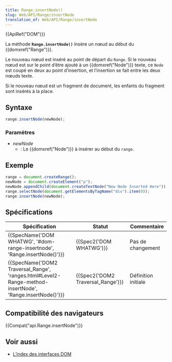```yaml
---
title: Range.insertNode()
slug: Web/API/Range/insertNode
translation_of: Web/API/Range/insertNode
---
```

{{ApiRef("DOM")}}

La méthode **`Range.insertNode()`** insère un nœud au début du {{domxref("Range")}}.

Le nouveau nœud est inséré au point de départ du `Range`. Si le nouveau nœud est sur le point d’être ajouté à un {{domxref("Node")}} texte, ce `Node` est coupé en deux au point d’insertion, et l’insertion se fait entre les deux nœuds texte.

Si le nouveau nœud est un fragment de document, les enfants du fragment sont insérés à la place.

## Syntaxe

```js
range.insertNode(newNode);
```

### Paramètres

- _newNode_
  - : Le {{domxref("Node")}} à insérer au début du `range`.

## Exemple

```js
range = document.createRange();
newNode = document.createElement("p");
newNode.appendChild(document.createTextNode("New Node Inserted Here"));
range.selectNode(document.getElementsByTagName("div").item(0));
range.insertNode(newNode);
```

## Spécifications

| Spécification                                                                                                                                | Statut                                       | Commentaire         |
| -------------------------------------------------------------------------------------------------------------------------------------------- | -------------------------------------------- | ------------------- |
| {{SpecName('DOM WHATWG', '#dom-range-insertnode', 'Range.insertNode()')}}                                             | {{Spec2('DOM WHATWG')}}             | Pas de changement   |
| {{SpecName('DOM2 Traversal_Range', 'ranges.html#Level2-Range-method-insertNode', 'Range.insertNode()')}} | {{Spec2('DOM2 Traversal_Range')}} | Définition initiale |

## Compatibilité des navigateurs

{{Compat("api.Range.insertNode")}}

## Voir aussi

- [L’index des interfaces DOM](/en-US/docs/Web/API/Document_Object_Model)
